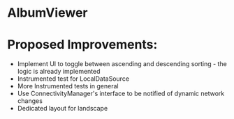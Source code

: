 # AlbumViewer


# Proposed Improvements:

- Implement UI to toggle between ascending and descending sorting - the logic is already implemented
- Instrumented test for LocalDataSource
- More Instrumented tests in general 
- Use ConnectivityManager's interface to be notified of dynamic network changes 
- Dedicated layout for landscape
